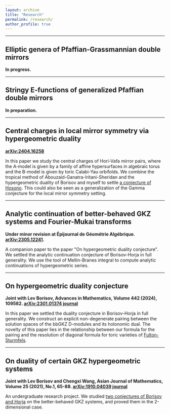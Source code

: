 ```yaml
---
layout: archive
title: "Research"
permalink: /research/
author_profile: true
---
```


***

## Elliptic genera of Pfaffian-Grassmannian double mirrors
**In progress.**


***

## Stringy E-functions of generalized Pfaffian double mirrors
**In preparation.**


***

## Central charges in local mirror symmetry via hypergeometric duality 
**[arXiv:2404.16258](https://arxiv.org/abs/2404.16258v1)**

In this paper we study the central charges of Hori-Vafa mirror pairs, where the A-model is given by a family of affine hypersurfaces in algebraic torus and the B-model is given by toric Calabi-Yau orbifolds.  We combine the tropical method of Abouzaid-Ganatra-Iritani-Sheridan and the hypergeometric duality of Borisov and myself to settle [a conjecture of Hosono](https://arxiv.org/abs/hep-th/0404043). This could also be seen as a generalization of the Gamma conjecture for the local mirror symmetry setting.

***

## Analytic continuation of better-behaved GKZ systems and Fourier-Mukai transforms
**Under minor revision at Épijournal de Géométrie Algébrique. [arXiv:2305.12241](https://arxiv.org/abs/2305.12241).**

A companion paper to the paper "On hypergeometric duality conjecture". We settled the analytic continuation conjecture of Borisov-Horja in full generality. We use the tool of Mellin-Branes integral to compute analytic continuations of hypergeometric series.

***

## On hypergeometric duality conjecture
**Joint with Lev Borisov, Advances in Mathematics, Volume 442 (2024), 109582. [arXiv:2301.01374](https://arxiv.org/abs/2301.01374) [journal](https://www.sciencedirect.com/science/article/pii/S0001870824000975)**

In this paper we settled the duality conjecture in Borisov-Horja in full generality. We construct an explicit non-degenerate pairing between the solution spaces of the bbGKZ D-modules and its holonomic dual. The novelty of this paper lies in the relationship between our formula for the pairing and the resolution of diagonal formula for toric varieties of [Fulton-Sturmfels](https://arxiv.org/abs/alg-geom/9403002).

***

## On duality of certain GKZ hypergeometric systems
**Joint with Lev Borisov and Chengxi Wang, Asian Journal of Mathematics, Volume 25 (2021), No.1, 65-88. [arXiv:1910.04039](https://arxiv.org/abs/1910.04039) [journal](https://www.intlpress.com/site/pub/pages/journals/items/ajm/content/vols/0025/0001/a005/index.php)**

An undergraduate research project. We studied [two conjectures of Borisov and Horja](https://arxiv.org/abs/1308.2238) on the better-behaved GKZ systems, and proved them in the 2-dimensional case.

